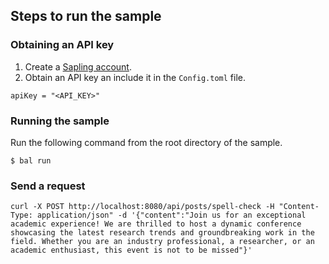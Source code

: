 ## Steps to run the sample

### Obtaining an API key
1. Create a [Sapling account](https://sapling.ai).
2. Obtain an API key an include it in the `Config.toml` file.
```
apiKey = "<API_KEY>"
```

### Running the sample
Run the following command from the root directory of the sample.
```ballerina
$ bal run
```

### Send a request
```
curl -X POST http://localhost:8080/api/posts/spell-check -H "Content-Type: application/json" -d '{"content":"Join us for an exceptional academic experience! We are thrilled to host a dynamic conference showcasing the latest research trends and groundbreaking work in the field. Whether you are an industry professional, a researcher, or an academic enthusiast, this event is not to be missed"}'
```
